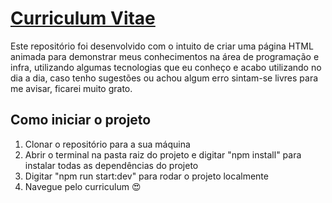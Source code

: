# [Curriculum Vitae](https://lucasfloriani.github.io/curriculum-vitae/)

Este repositório foi desenvolvido com o intuito de criar uma página HTML animada para demonstrar meus conhecimentos na área de programação e infra, utilizando algumas tecnologias que eu conheço e acabo utilizando no dia a dia, caso tenho sugestões ou achou algum erro sintam-se livres para me avisar, ficarei muito grato.

## Como iniciar o projeto

 1. Clonar o repositório para a sua máquina
 2. Abrir o terminal na pasta raiz do projeto e digitar "npm install" para instalar todas as dependências do projeto
 3. Digitar "npm run start:dev" para rodar o projeto localmente
 4. Navegue pelo curriculum :heart_eyes:
